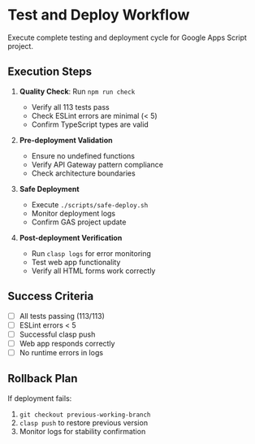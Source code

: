 # Test and Deploy Workflow

Execute complete testing and deployment cycle for Google Apps Script project.

## Execution Steps

1. **Quality Check**: Run `npm run check`
   - Verify all 113 tests pass
   - Check ESLint errors are minimal (< 5)
   - Confirm TypeScript types are valid

2. **Pre-deployment Validation**
   - Ensure no undefined functions
   - Verify API Gateway pattern compliance
   - Check architecture boundaries

3. **Safe Deployment**
   - Execute `./scripts/safe-deploy.sh`
   - Monitor deployment logs
   - Confirm GAS project update

4. **Post-deployment Verification**
   - Run `clasp logs` for error monitoring
   - Test web app functionality
   - Verify all HTML forms work correctly

## Success Criteria

- [ ] All tests passing (113/113)
- [ ] ESLint errors < 5
- [ ] Successful clasp push
- [ ] Web app responds correctly
- [ ] No runtime errors in logs

## Rollback Plan

If deployment fails:
1. `git checkout previous-working-branch`
2. `clasp push` to restore previous version
3. Monitor logs for stability confirmation